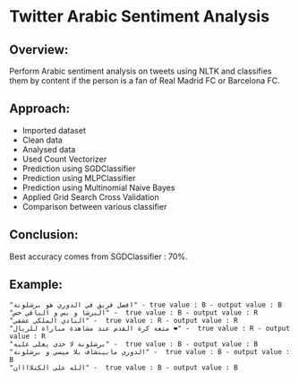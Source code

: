 # Twitter Arabic Sentiment Analysis

## Overview: 
Perform Arabic sentiment analysis on tweets using NLTK and classifies them by content if the person is a fan of Real Madrid FC or Barcelona FC.

## Approach:
* Imported dataset
* Clean data
* Analysed data
* Used Count Vectorizer
* Prediction using SGDClassifier
* Prediction using MLPClassifier
* Prediction using Multinomial Naive Bayes 
* Applied Grid Search Cross Validation
* Comparison between various classifier

## Conclusion:
Best accuracy comes from SGDClassifier : 70%.

## Example:
    "افضل فريق في الدوري هو برشلونة" - true value : B - output value : B
    "البرشا و بس و الباقي خس" -  true value : B - output value : R
    "النادي الملكي عشقي" -  true value : R - output value : R
    "متعة كرة القدم عند مشاهدة مباراة للريال ❤" -  true value : R - output value : R
    "برشلونة لا حدى يعلى عليه" -  true value : B - output value : B
    "الدوري مابينشاف بلا ميسي و برشلونة" -  true value : B - output value : B
    "الله على الكتلاااان" -  true value : B - output value : B


